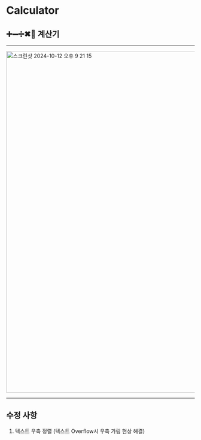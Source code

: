 # Calculator
## ➕➖➗✖🟰 계산기
-----------------

<img width="913" alt="스크린샷 2024-10-12 오후 9 21 15" src="https://github.com/user-attachments/assets/d0482139-9565-49d5-a71d-6d4dc417f102">

---------------
## 수정 사항
1. 텍스트 우측 정렬 (텍스트 Overflow시 우측 가림 현상 해결)
